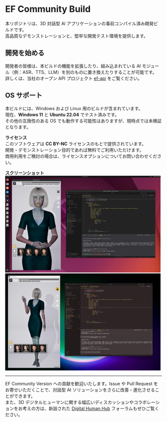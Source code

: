 # EF Community Build

本リポジトリは、3D 対話型 AI アプリケーションの事前コンパイル済み開発ビルドです。  
高品質なデモンストレーションと、堅牢な開発テスト環境を提供します。

## 開発を始める
開発者の皆様は、本ビルドの機能を拡張したり、組み込まれている AI モジュール（例：ASR、TTS、LLM）を別のものに置き換えたりすることが可能です。  
詳しくは、当社のオープン API プロジェクト [ef-api](https://github.com/evovor/ef-api) をご覧ください。

## OS サポート
本ビルドには、Windows および Linux 用のビルドが含まれています。  
現在、**Windows 11** と **Ubuntu 22.04** でテスト済みです。  
その他の互換性のある OS でも動作する可能性はありますが、現時点では未検証となります。

**ライセンス**  
このソフトウェアは **CC BY-NC** ライセンスのもとで提供されています。  
開発・デモンストレーション目的であれば無料でご利用いただけます。  
商用利用をご検討の場合は、ライセンスオプションについてお問い合わせください。

**スクリーンショット**  
<img src="docs/ef_community_ubuntu.jpg" alt="Ubuntu" style="width: 500px;">  
<img src="docs/ef_community_windows.jpg" alt="Windows" style="width: 500px;">

---

EF Community Version への貢献を歓迎いたします。Issue や Pull Request をお寄せいただくことで、対話型 AI ソリューションをさらに改善・進化させることができます。  
また、3D デジタルヒューマンに関する幅広いディスカッションやコラボレーションをお考えの方は、新設された [Digital Human Hub](https://digitalhumanhub.org/) フォーラムもぜひご覧ください。
